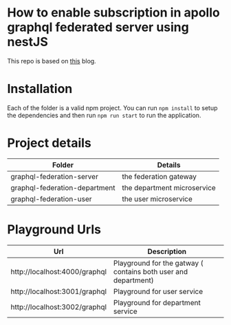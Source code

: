 # How to enable subscription in apollo graphql federated server using nestJS

This repo is based on [this](https://vinodsr.com/myblog/2021/07/how-to-enable-subscription-in-apollo-federation-with-nestjs-graphql/) blog.

# Installation

Each of the folder is a valid npm project. You can run `npm install` to setup the dependencies and then run `npm run start` to run the application.

# Project details

| Folder                        | Details                     |
| ----------------------------- | --------------------------- |
| graphql-federation-server     | the federation gateway      |
| graphql-federation-department | the department microservice |
| graphql-federation-user       | the user microservice       |

# Playground Urls

| Url                           | Description                                                    |
| ----------------------------- | -------------------------------------------------------------- |
| http://localhost:4000/graphql | Playground for the gatway ( contains both user and department) |
| http://localhost:3001/graphql | Playground for user service                                    |
| http://localhost:3002/graphql | Playground for department service                              |

